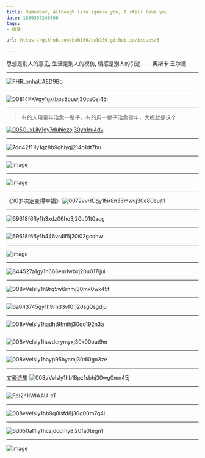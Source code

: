 ```yaml
---
title: Remember, Although life ignore you, I still love you
date: 1639367246000
tags:
- 摘录

url: https://github.com/bxb100/bxb100.github.io/issues/3

---
```

思想是别人的意见, 生活是别人的模仿, 情感是别人的引述.  --- 奧斯卡·王尔德

---

<a id='issuecomment-1000731478'></a>
![FHR_onhaUAED9Bq](https://user-images.githubusercontent.com/20685961/147336969-b3c61b57-fa2d-40d4-b361-678cf7853fd9.jpg)


---

<a id='issuecomment-1001852382'></a>
![00814FKVgy1gxtbps8puwj30cs0ej45l](https://user-images.githubusercontent.com/20685961/147525618-4985ef49-778a-4eed-9393-771c696ef92f.jpg)


---

<a id='issuecomment-1008554191'></a>
> 有的人用童年治愈一辈子，有的用一辈子治愈童年，大概就是这个

[![005OuxLily1gy7duhiczoj30yh1ru4dv](https://user-images.githubusercontent.com/20685961/148721530-e906168d-aadd-49b1-9847-d8bf0953531a.jpg)](http://jandan.net/t/5130436)

---

<a id='issuecomment-1034644960'></a>
![7dd42f11ly1gz8b9ghiyqj214o1dt7bu](https://user-images.githubusercontent.com/20685961/153370287-26c895f2-ea71-47cc-9d11-d5bdbcb6865d.jpg)


---

<a id='issuecomment-1073213019'></a>
![image](https://user-images.githubusercontent.com/20685961/159156807-241859b9-8f7b-4e7c-9448-29863e14bbef.png)


---

<a id='issuecomment-1073701776'></a>
[![image](https://user-images.githubusercontent.com/20685961/159238460-c3d33e43-1ba1-4a99-b5dd-60e70b794471.png)](http://jandan.net/t/5190264)


---

<a id='issuecomment-1164470663'></a>
《30岁决定变得幸福》
![0072vvHCgy1fsr8n36mwvj30e80eujt1](https://user-images.githubusercontent.com/20685961/175321844-b560fcc7-b46f-4bc3-b9f6-1f2556621f14.jpg)


---

<a id='issuecomment-1176258771'></a>
![69618f6fly1h3xdz06ho3j20u01t0acg](https://user-images.githubusercontent.com/20685961/177568016-66d3bf89-09d0-4b6d-b920-1f3cf1e6bf07.jpg)


---

<a id='issuecomment-1182660440'></a>
![69618f6fly1h446vr4lf5j20i02gcqhw](https://user-images.githubusercontent.com/20685961/178628911-6dcc7c6c-bb89-4d54-b292-181c8167f70c.jpg)


---

<a id='issuecomment-1208885742'></a>
![image](https://user-images.githubusercontent.com/20685961/183561817-5d99b0e8-4623-402f-9153-90cbb1fe9773.png)


---

<a id='issuecomment-1249978823'></a>
![844527a1gy1h666em1wbxj20u017ljui](https://user-images.githubusercontent.com/20685961/190836656-11c1cc97-258c-427d-95e2-36398cef5df2.jpg)


---

<a id='issuecomment-1370754914'></a>
![008vVelsly1h9rq5w6rnmj30mx0wk45t](https://user-images.githubusercontent.com/20685961/210536799-27da2fc7-519d-4a1d-9ebf-ea17cf84764e.jpg)


---

<a id='issuecomment-1375434483'></a>
![6a643745gy1h9rn33vf0rj20sg0sgdju](https://user-images.githubusercontent.com/20685961/211293288-938d7f12-ca58-4eab-ba51-bd0b93ec4464.jpg)


---

<a id='issuecomment-1399980668'></a>
![008vVelsly1hadht9fmihj30qo192n3a](https://user-images.githubusercontent.com/20685961/213997588-6772f4a4-ea01-47f3-b5a0-0324ebd605ae.jpg)


---

<a id='issuecomment-1422731103'></a>
![008vVelsly1havdcrymyxj30k00out9m](https://user-images.githubusercontent.com/20685961/217566654-69406017-a6de-45db-b8f3-cbf38b26e262.jpg)


---

<a id='issuecomment-1426759023'></a>
![008vVelsly1hayp95byomj30di0go3ze](https://user-images.githubusercontent.com/20685961/218258770-c7e4a391-2ecb-49d9-9c98-5384e100c6e5.jpg)


---

<a id='issuecomment-1427546160'></a>
[文豪选集](http://jandan.net/t/5406445)
![008vVelsly1hb18pz1sbhj30wg0mn45j](https://user-images.githubusercontent.com/20685961/218409945-4a389884-408b-4b5f-9f0f-fface00044c1.jpg)


---

<a id='issuecomment-1434824011'></a>
![FpI2n1lWIAAU-cT](https://user-images.githubusercontent.com/20685961/219699256-40c41336-20e5-4262-be1e-4c002e25ea69.jpg)


---

<a id='issuecomment-1436221932'></a>
![008vVelsly1hb9q0lsfd8j30g00m7q4i](https://user-images.githubusercontent.com/20685961/219996615-1d8c9b8b-828f-48e4-836a-4751df5b1867.jpg)


---

<a id='issuecomment-1508946401'></a>
![6d050af1ly1hczjdcqmy8j20fa0tegn1](https://user-images.githubusercontent.com/20685961/232106770-1290ae48-0734-41f9-8462-3f1162619787.jpg)


---

<a id='issuecomment-1788832555'></a>
![image](https://github.com/bxb100/bxb100.github.io/assets/20685961/65ef5912-30f8-4b5b-bf1a-c387f7bd1955)


